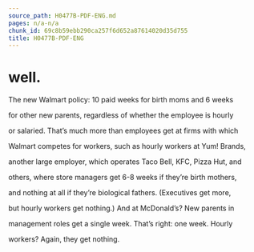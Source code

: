 ```yaml
---
source_path: H0477B-PDF-ENG.md
pages: n/a-n/a
chunk_id: 69c8b59ebb290ca257f6d652a87614020d35d755
title: H0477B-PDF-ENG
---
```

# well.

The new Walmart policy: 10 paid weeks for birth moms and 6 weeks

for other new parents, regardless of whether the employee is hourly

or salaried. That’s much more than employees get at firms with which

Walmart competes for workers, such as hourly workers at Yum! Brands,

another large employer, which operates Taco Bell, KFC, Pizza Hut, and

others, where store managers get 6-8 weeks if they’re birth mothers,

and nothing at all if they’re biological fathers. (Executives get more,

but hourly workers get nothing.) And at McDonald’s? New parents in

management roles get a single week. That’s right: one week. Hourly

workers? Again, they get nothing.
